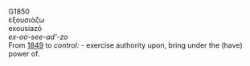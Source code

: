 <body>
  <p>G1850<br>  ἐξουσιάζω  <br> exousiazō  <br><i>ex-oo-see-ad‘-zo </i><br>From <a href="g1849.htm">1849</a>  to <i>control:</i> - exercise authority upon, bring under the (have) power of.<br></p>
 </body>
